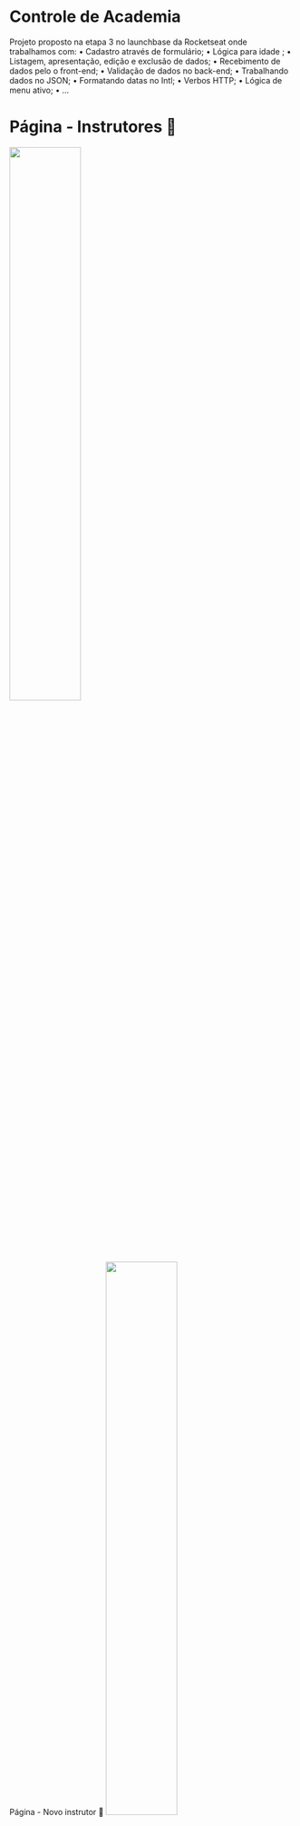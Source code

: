 # Controle de Academia
Projeto proposto na etapa 3 no launchbase da Rocketseat onde trabalhamos com:
• Cadastro através de formulário;
• Lógica para idade ;
• Listagem, apresentação, edição e exclusão de dados;
• Recebimento de dados pelo o front-end;
• Validação de dados no back-end;
• Trabalhando dados no JSON;
• Formatando datas no Intl;
• Verbos HTTP;
• Lógica de menu ativo;
• ...

# Página - Instrutores 🚀
<img src="https://scontent-gru1-1.xx.fbcdn.net/v/t1.15752-9/124837059_3597691446940830_170812028226994227_n.png?_nc_cat=103&ccb=2&_nc_sid=ae9488&_nc_ohc=It1E3C9JXSIAX-I3ntq&_nc_ht=scontent-gru1-1.xx&oh=6f1a7a63dc4b32fee3a09a05c67e0e23&oe=5FD22FA8" style="width: 50%">

Página - Novo instrutor 🚀
<img src="https://scontent-gru2-1.xx.fbcdn.net/v/t1.15752-9/125071805_405469923944318_2158451603166102737_n.png?_nc_cat=109&ccb=2&_nc_sid=ae9488&_nc_ohc=XtFfCM3l-Y4AX8tsPu6&_nc_ht=scontent-gru2-1.xx&oh=0a9b87709b92f9f04aedc31f80be7449&oe=5FD17F8B" style="width: 50%">

Página - Detalhes do instrutor 🚀
<img src="https://scontent-gru1-1.xx.fbcdn.net/v/t1.15752-9/125019744_392809251872860_4847443188501998531_n.png?_nc_cat=103&ccb=2&_nc_sid=ae9488&_nc_ohc=ZQTITSzW3N8AX9zcJAA&_nc_ht=scontent-gru1-1.xx&oh=5c5530b3d33e8c144fb57117c92bd24d&oe=5FD06FFD" style="width: 50%">

Página - Editar instrutor 🚀
<img src="https://scontent-gru2-2.xx.fbcdn.net/v/t1.15752-9/124801738_380072399807446_4080174233790529056_n.png?_nc_cat=110&ccb=2&_nc_sid=ae9488&_nc_ohc=pD_Oi-O_udIAX_Msvzw&_nc_ht=scontent-gru2-2.xx&oh=1dc71e3af24604130518ef47dcae18da&oe=5FCF7DD0" style="width: 50%">

Página - Mensagem de confirmação para deletar o instrutor 🚀
<img src="https://scontent-gru1-1.xx.fbcdn.net/v/t1.15752-9/125239364_401602877870620_702125012322016814_n.png?_nc_cat=101&ccb=2&_nc_sid=ae9488&_nc_ohc=MVwucTt6Cj4AX9lb6BO&_nc_ht=scontent-gru1-1.xx&oh=b542a59ca44b34104f94f7a20a6ced7f&oe=5FCF9221" style="width: 50%">

# Página - Membros 🚀
<img src="https://scontent-gru2-1.xx.fbcdn.net/v/t1.15752-9/125006551_1278143339207933_7166406072229740149_n.png?_nc_cat=107&ccb=2&_nc_sid=ae9488&_nc_ohc=f0cIeq4c3qgAX8-Ofoc&_nc_ht=scontent-gru2-1.xx&oh=e56723734f3690d466697aee2515d25d&oe=5FD19759" style="width: 50%">

Página - Novo membro 🚀
<img src="https://scontent-gru1-1.xx.fbcdn.net/v/t1.15752-9/124874934_362592788326498_22281010240828145_n.png?_nc_cat=106&ccb=2&_nc_sid=ae9488&_nc_ohc=IxRW9xLbbKIAX_1t_CM&_nc_ht=scontent-gru1-1.xx&oh=c4702801f9fab25f00bf8fbc60bb191e&oe=5FD0F59C" style="width: 50%">

Página - Detalhes do membro 🚀
<img src="https://scontent-gru1-1.xx.fbcdn.net/v/t1.15752-9/124886288_742057406397449_1714095710866996558_n.png?_nc_cat=103&ccb=2&_nc_sid=ae9488&_nc_ohc=aMiMCO1xQg0AX8-sVuy&_nc_ht=scontent-gru1-1.xx&oh=80c53c291923debf43e278233a4ed374&oe=5FD043B2" style="width: 50%">
